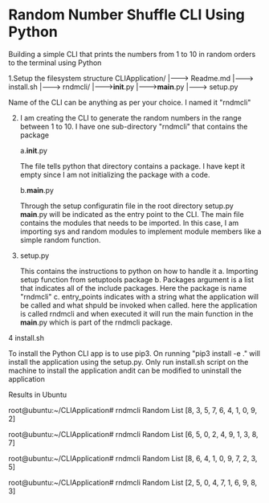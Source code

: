 # Random Number Shuffle CLI Using Python

Building a simple CLI that prints the numbers from 1 to 10 in random orders to the terminal using Python

1.Setup the filesystem structure
  CLIApplication/
   |---> Readme.md
   |---> install.sh
   |---> rndmcli/
         |--->__init__.py
         |--->__main__.py
   |---> setup.py

Name of the CLI can be anything as per your choice. I named it "rndmcli"

2. I am creating the CLI to generate the random numbers in the range between 1 to 10.
   I have one sub-directory "rndmcli" that contains the package
   
   a.__init__.py
     
     The file tells python that directory contains a package. 
     I have kept it empty since I am not initializing the package with a code.

   b.__main__.py
     
     Through the setup configuratin file in the root directory setup.py __main__.py will be indicated as the entry point to the CLI.
     The main file contains the modules that needs to be imported. In this case, I am importing sys and random modules to implement module members like a simple
     random function.
     
3. setup.py
    
   This contains the instructions to python on how to handle it
   a. Importing setup function from setuptools package
   b. Packages argument is a list that indicates all of the include packages. Here the package is name "rndmcli"
   c. entry_points indicates with a string what the application will be called and what shpuld be invoked when called.
      here the application is called rndmcli and when executed it will run the main function in the __main__.py which is part of the rndmcli package.

4 install.sh
   
  To install the Python CLI app is to use pip3. On running "pip3 install -e ." will install the application using the setup.py.
  Only run install.sh script on the machine to install the application andit can be modified to uninstall the application
 

Results in Ubuntu

root@ubuntu:~/CLIApplication# rndmcli
Random List
[8, 3, 5, 7, 6, 4, 1, 0, 9, 2]

root@ubuntu:~/CLIApplication# rndmcli
Random List
[6, 5, 0, 2, 4, 9, 1, 3, 8, 7]

root@ubuntu:~/CLIApplication# rndmcli
Random List
[8, 6, 4, 1, 0, 9, 7, 2, 3, 5]

root@ubuntu:~/CLIApplication# rndmcli
Random List
[2, 5, 0, 4, 7, 1, 6, 9, 8, 3]
  


